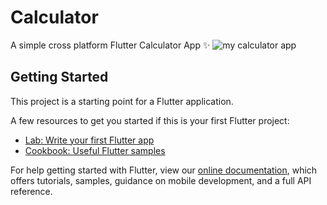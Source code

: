 # Calculator

A simple cross platform Flutter Calculator App ✨
![my calculator app](https://user-images.githubusercontent.com/36539534/102699105-4a914b00-4268-11eb-9a43-adfbfea9200d.jpg)





## Getting Started

This project is a starting point for a Flutter application.

A few resources to get you started if this is your first Flutter project:

- [Lab: Write your first Flutter app](https://flutter.dev/docs/get-started/codelab)
- [Cookbook: Useful Flutter samples](https://flutter.dev/docs/cookbook)

For help getting started with Flutter, view our
[online documentation](https://flutter.dev/docs), which offers tutorials,
samples, guidance on mobile development, and a full API reference.
